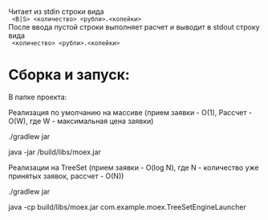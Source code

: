 Читает из stdin строки вида <br/> ``` <B|S> <количество> <рубли>.<копейки>``` <br/>
После ввода пустой строки выполняет расчет и выводит в stdout строку вида <br/>``` <количество> <рубли>.<копейки>```

# Сборка и запуск:

В папке проекта:

Реализация по умолчанию на массиве (прием заявки - O(1), Рассчет - O(W), где W - максимальная цена заявки)

./gradlew jar

java -jar /build/libs/moex.jar

Реализации на TreeSet (прием заявки - O(log N), где N - количество уже принятых заявок, рассчет - O(N))

./gradlew jar

java -cp build/libs/moex.jar com.example.moex.TreeSetEngineLauncher
